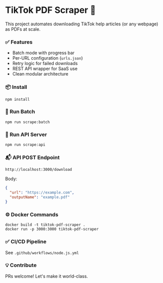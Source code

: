 # TikTok PDF Scraper 🚀

This project automates downloading TikTok help articles (or any webpage) as PDFs at scale.

### ✅ Features
- Batch mode with progress bar
- Per-URL configuration (`urls.json`)
- Retry logic for failed downloads
- REST API wrapper for SaaS use
- Clean modular architecture

### 📦 Install
```
npm install
```

### 🚀 Run Batch
```
npm run scrape:batch
```

### 📡 Run API Server
```
npm run scrape:api
```

### 📬 API POST Endpoint
```
http://localhost:3000/download
```

Body:
```json
{
  "url": "https://example.com",
  "outputName": "example.pdf"
}
```

### ⚙️ Docker Commands
```
docker build -t tiktok-pdf-scraper .
docker run -p 3000:3000 tiktok-pdf-scraper
```

### ✅ CI/CD Pipeline
See `.github/workflows/node.js.yml`

### 💡 Contribute
PRs welcome! Let's make it world-class.